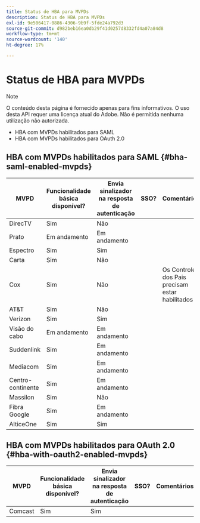 ```yaml
---
title: Status de HBA para MVPDs
description: Status de HBA para MVPDs
exl-id: 9e506417-0886-4306-9b9f-5fde24a792d3
source-git-commit: d982beb16ea0db29f41d0257d8332fd4a07a84d8
workflow-type: tm+mt
source-wordcount: '140'
ht-degree: 17%

---
```


# Status de HBA para MVPDs

>[!NOTE]
>
>O conteúdo desta página é fornecido apenas para fins informativos. O uso desta API requer uma licença atual do Adobe. Não é permitida nenhuma utilização não autorizada.


* HBA com MVPDs habilitados para SAML
* HBA com MVPDs habilitados para OAuth 2.0


## HBA com MVPDs habilitados para SAML {#bha-saml-enabled-mvpds}

| MVPD | Funcionalidade básica disponível? | Envia sinalizador na resposta de autenticação | SSO? | Comentários |
|---|---|---|---|---|
| DirecTV | Sim | Não |      |                                      |
| Prato | Em andamento | Em andamento |      |                                      |
| Espectro | Sim | Sim |      |                                      |
| Carta | Sim | Não |      |                                      |
| Cox | Sim | Não |      | Os Controles dos Pais precisam estar habilitados |
| AT&amp;T | Sim | Não |      |                                      |
| Verizon | Sim | Sim |      |                                      |
| Visão do cabo | Em andamento | Em andamento |      |                                      |
| Suddenlink | Sim | Em andamento |      |                                      |
| Mediacom | Sim | Em andamento |      |                                      |
| Centro-continente | Sim | Em andamento |      |                                      |
| Massilon | Sim | Não |      |                                      |
| Fibra Google | Sim | Em andamento |      |                                      |
| AlticeOne | Sim | Sim |      |                                      |


## HBA com MVPDs habilitados para OAuth 2.0 {#hba-with-oauth2-enabled-mvpds}

| MVPD | Funcionalidade básica disponível? | Envia sinalizador na resposta de autenticação | SSO? | Comentários |
|---|---|---|---|---|
| Comcast | Sim | Sim | | |
